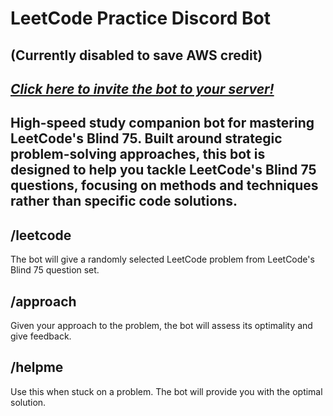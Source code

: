 # LeetCode Practice Discord Bot 
## (Currently disabled to save AWS credit)
## ***[Click here to invite the bot to your server!](https://discord.com/oauth2/authorize?client_id=1140431775793938534&permissions=93184&scope=bot)***

## High-speed study companion bot for mastering LeetCode's Blind 75. Built around strategic problem-solving approaches, this bot is designed to help you tackle LeetCode's Blind 75 questions, focusing on methods and techniques rather than specific code solutions.

## /leetcode
The bot will give a randomly selected LeetCode problem from LeetCode's Blind 75 question set.

## /approach <message>
Given your approach to the problem, the bot will assess its optimality and give feedback.

## /helpme
Use this when stuck on a problem. The bot will provide you with the optimal solution.
